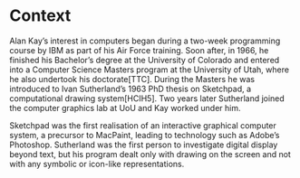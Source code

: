 ﻿Context
=======

Alan Kay’s interest in computers began during a two-week programming course by IBM as part of his Air Force training. Soon after, in 1966,  he finished his Bachelor’s degree at the University of Colorado and entered into a Computer Science Masters program at the University of Utah, where he also undertook his doctorate[TTC].  During the Masters he was introduced to Ivan Sutherland’s 1963 PhD thesis on Sketchpad, a computational drawing system[HCIH5]. Two years later Sutherland joined the computer graphics lab at UoU and Kay worked under him.

Sketchpad was the first  realisation of an interactive graphical computer system, a precursor to MacPaint, leading to technology such as Adobe’s Photoshop. Sutherland was the first person to investigate digital display beyond text, but his program dealt only with drawing on the screen and not with any symbolic or icon-like representations.
